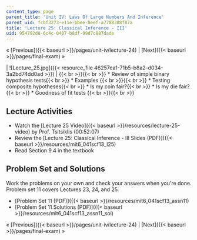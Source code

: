 ```yaml
---
content_type: page
parent_title: 'Unit IV: Laws Of Large Numbers And Inference'
parent_uid: fcbf3273-e11e-bbee-8eef-a7788388f87a
title: 'Lecture 25: Classical Inference - III'
uid: 954792d8-6c4c-0407-b8df-99d7c887dade
---
```


« [Previous]({{< baseurl >}}/pages/unit-iv/lecture-24) | [Next]({{< baseurl >}}/pages/final-exam) »

| ![Lecture_25.jpg]({{< resource_file 46257ea1-71b5-b8a2-d034-3a2bd74dd0ad >}}) |  {{< br >}}{{< br >}} *   Review of simple binary hypothesis tests{{< br >}}    *   Examples {{< br >}}{{< br >}} *   Testing composite hypotheses{{< br >}}    *   Is my coin fair?{{< br >}}    *   Is my die fair?{{< br >}}    *   Goodness of fit tests {{< br >}}{{< br >}}  

Lecture Activities
------------------

*   Watch the [Lecture 25 Video]({{< baseurl >}}/resources/lecture-25-video) by Prof. Tsitsiklis (00:52:07)
*   Review the [Lecture 25: Classical Inference - III Slides (PDF)]({{< baseurl >}}/resources/mit6_041scf13_l25)
*   Read Section 9.4 in the textbook

Problem Set and Solutions
-------------------------

Work the problems on your own and check your answers when you're done. Problem set 11 covers Lectures 23, 24, and 25.

*   [Problem Set 11 (PDF)]({{< baseurl >}}/resources/mit6_041scf13_assn11)
*   [Problem Set 11 Solutions (PDF)]({{< baseurl >}}/resources/mit6_041scf13_assn11_sol)

« [Previous]({{< baseurl >}}/pages/unit-iv/lecture-24) | [Next]({{< baseurl >}}/pages/final-exam) »